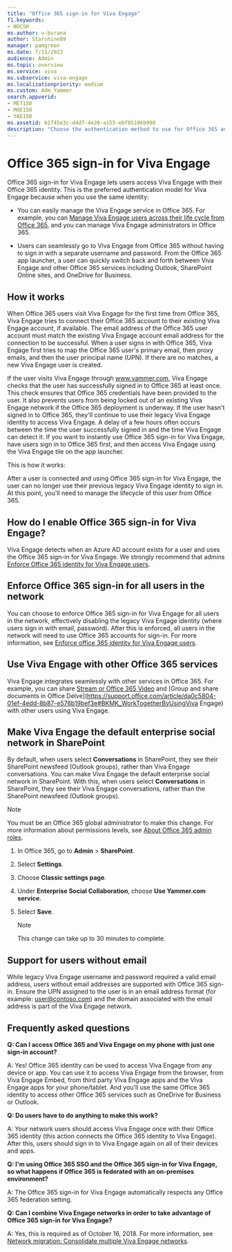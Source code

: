 ```yaml
---
title: "Office 365 sign-in for Viva Engage"
f1.keywords:
- NOCSH
ms.author: v-bvrana
author: Starshine89
manager: pamgreen
ms.date: 7/11/2023
audience: Admin
ms.topic: overview
ms.service: viva
ms.subservice: viva-engage
ms.localizationpriority: medium
ms.custom: Adm_Yammer
search.appverid:
- MET150
- MOE150
- YAE150
ms.assetid: b1745e3c-d4d7-4e20-a155-ebf85106b998
description: "Choose the authentication method to use for Office 365 and Viva Engage: directory sync, single sign-on (SSO), or Office 365 sign-in for Viva Engage. Add Viva Engage to the Office 365 navigation bar."
---
```


# Office 365 sign-in for Viva Engage

Office 365 sign-in for Viva Engage lets users access Viva Engage with their Office 365 identity. This is the preferred authentication model for Viva Engage because when you use the same identity: 
  
- You can easily manage the Viva Engage service in Office 365. For example, you can [Manage Viva Engage users across their life cycle from Office 365](manage-users-across-their-lifecycle.md), and you can manage Viva Engage administrators in Office 365.
    
- Users can seamlessly go to Viva Engage from Office 365 without having to sign in with a separate username and password. From the Office 365 app launcher, a user can quickly switch back and forth between Viva Engage and other Office 365 services including Outlook, SharePoint Online sites, and OneDrive for Business.
  
## How it works

When Office 365 users visit Viva Engage for the first time from Office 365, Viva Engage tries to connect their Office 365 account to their existing Viva Engage account, if available. The email address of the Office 365 user account must match the existing Viva Engage account email address for the connection to be successful. When a user signs in with Office 365, Viva Engage first tries to map the Office 365 user's primary email, then proxy emails, and then the user principal name (UPN). If there are no matches, a new Viva Engage user is created.
  
If the user visits Viva Engage through www.yammer.com, Viva Engage checks that the user has successfully signed in to Office 365 at least once. This check ensures that Office 365 credentials have been provided to the user. It also prevents users from being locked out of an existing Viva Engage network if the Office 365 deployment is underway. If the user hasn't signed in to Office 365, they'll continue to use their legacy Viva Engage identity to access Viva Engage. A delay of a few hours often occurs between the time the user successfully signed in and the time Viva Engage can detect it. If you want to instantly use Office 365 sign-in for Viva Engage, have users sign in to Office 365 first, and then access Viva Engage using the Viva Engage tile on the app launcher.
  
This is how it works:
  
After a user is connected and using Office 365 sign-in for Viva Engage, the user can no longer use their previous legacy Viva Engage identity to sign in. At this point, you'll need to manage the lifecycle of this user from Office 365.
  
## How do I enable Office 365 sign-in for Viva Engage?

Viva Engage detects when an Azure AD account exists for a user and uses the Office 365 sign-in for Viva Engage. We strongly recommend that admins [Enforce Office 365 identity for Viva Engage users](../configure-your-viva-engage-network/enforce-office-365-identity.md).
  
## Enforce Office 365 sign-in for all users in the network

You can choose to enforce Office 365 sign-in for Viva Engage for all users in the network, effectively disabling the legacy Viva Engage identity (where users sign in with email, password). After this is enforced, all users in the network will need to use Office 365 accounts for sign-in. For more information, see [Enforce office 365 identity for Viva Engage users](../configure-your-viva-engage-network/enforce-office-365-identity.md).
  
## Use Viva Engage with other Office 365 services

Viva Engage integrates seamlessly with other services in Office 365. For example, you can share [Stream or Office 365 Video](/stream/streamnew/new-stream) and [Group and share documents in Office Delve](https://support.office.com/article/da0c5804-01ef-4edd-8b87-e576b19bef3e#BKMK_WorkTogetherByUsingViva Engage) with other users using Viva Engage. 
  
## Make Viva Engage the default enterprise social network in SharePoint

By default, when users select **Conversations** in SharePoint, they see their SharePoint newsfeed (Outlook groups), rather than Viva Engage conversations. You can make Viva Engage the default enterprise social network in SharePoint. With this, when users select **Conversations** in SharePoint, they see their Viva Engage conversations, rather than the SharePoint newsfeed (Outlook groups). 
  
> [!NOTE]
> You must be an Office 365 global administrator to make this change. For more information about permissions levels, see [About Office 365 admin roles](https://support.office.com/article/DA585EEA-F576-4F55-A1E0-87090B6AAA9D). 
  
1. In Office 365, go to **Admin** \> **SharePoint**.
    
2. Select **Settings**.

3. Choose **Classic settings page**.
    
4. Under **Enterprise Social Collaboration**, choose **Use Yammer.com service**.
  
5. Select **Save**.
    
    > [!NOTE]
    > This change can take up to 30 minutes to complete. 
  
## Support for users without email

While legacy Viva Engage username and password required a valid email address, users without email addresses are supported with Office 365 sign-in. Ensure the UPN assigned to the user is in an email address format (for example: user@contoso.com) and the domain associated with the email address is part of the Viva Engage network.
  
## Frequently asked questions

**Q: Can I access Office 365 and Viva Engage on my phone with just one sign-in account?**
    
A: Yes! Office 365 identity can be used to access Viva Engage from any device or app. You can use it to access Viva Engage from the browser, from Viva Engage Embed, from third party Viva Engage apps and the Viva Engage apps for your phone/tablet. And you'll use the same Office 365 identity to access other Office 365 services such as OneDrive for Business or Outlook.
    
**Q: Do users have to do anything to make this work?**

A: Your network users should access Viva Engage once with their Office 365 identity (this action connects the Office 365 identity to Viva Engage). After this, users should sign in to Viva Engage again on all of their devices and apps.
    
**Q: I'm using Office 365 SSO and the Office 365 sign-in for Viva Engage, so what happens if Office 365 is federated with an on-premises environment?**

A: The Office 365 sign-in for Viva Engage automatically respects any Office 365 federation setting.
    
**Q: Can I combine Viva Engage networks in order to take advantage of Office 365 sign-in for Viva Engage?**

A: Yes, this is required as of October 16, 2018. For more information, see [Network migration: Consolidate multiple Viva Engage networks](../configure-your-viva-engage-network/consolidate-multiple-networks.md).
